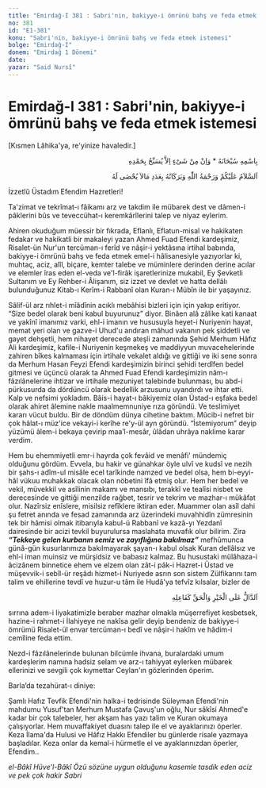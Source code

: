 ```yaml
---
title: "Emirdağ-I 381 : Sabri'nin, bakiyye-i ömrünü bahş ve feda etmek istemesi"
no: 381
id: "E1-381"
konu: "Sabri'nin, bakiyye-i ömrünü bahş ve feda etmek istemesi"
bolge: "Emirdağ-I"
donem: "Emirdağ 1 Dönemi"
date: 
yazar: "Said Nursî"
---
```


# Emirdağ-I 381 : Sabri'nin, bakiyye-i ömrünü bahş ve feda etmek istemesi

<p class="takdim">[Kısmen Lâhika'ya, re'yinize havaledir.]</p>

<p class="arabic" dir="rtl" title="Meal: “Subhân Allah’ın adıyla” * “Hiçbir şey yoktur ki O'nu hamd ile tesbih etmesin” [İsrâ 17:44]">بِاسْمِهِ سُبْحَانَهُ * وَاِنْ مِنْ شَىْءٍ اِلاَّ يُسَبِّحُ بِحَمْدِهِ</p>

<p class="arabic" dir="rtl" title="Meal: “Allah'ın bildiği, (bizim için) sayılamayan adetlerce, Allah’ın selamı, rahmeti ve bereketleri üzerinize olsun.”">اَلسَّلاَمُ عَلَيْكُمْ وَرَحْمَةُ اللّٰهِ وَبَرَكَاتُهُ بِعَدَدِ مَالاَ يُحْصٰى لَهُ</p>

İzzetlû Üstadım Efendim Hazretleri!

Ta'zimat ve tekrîmat-ı fâikamı arz ve takdim ile mübarek dest ve dâmen-i pâklerini bûs ve teveccühat-ı keremkârîlerini talep ve niyaz eylerim.

Ahiren okuduğum müessir bir fıkrada, Eflanlı, Eflatun-misal ve hakikaten fedakar ve hakikatli bir makaleyi yazan Ahmed Fuad Efendi kardeşimiz, Risalet-ün Nur'un tercüman-ı ferîd ve nâşir-i yektâsına irtihal babında, bakiyye-i ömrünü bahş ve feda etmek emel-i hâlisanesiyle yazıyorlar ki, muhtaç, aciz, alîl, biçare, kemter talebe ve müminlere derinden derine acılar ve elemler îras eden el-veda ve'l-firâk işaretlerinize mukabil, Ey Şevketli Sultanım ve Ey Rehber-i Âlişanım, siz izzet ve devlet ve hatta dellâlı bulunduğunuz Kitab-ı Kerîm-i Rabbanî olan Kuran-ı Mübîn ile bir yaşayınız.

Sâlif-ül arz rıhlet-i mîâdînin acıklı mebâhisi bizleri için için yakıp eritiyor. “Size bedel olarak beni kabul buyurunuz” diyor. Binâen alâ zâlike kati kanaat ve yakînî imanımız varki, ehl-i imanın ve hususuyla heyet-i Nuriyenin hayat, memat yeri olan ve gazve-i Uhud'u andıran mâhud vakanın pek şiddetli ve gayet dehşetli, hem nihayet derecede ateşli zamanında Şehid Merhum Hâfız Ali kardeşimiz, kafile-i Nuriyenin keşmekeş ve maddiyyun muvacehelerinde zahiren bîkes kalmaması için irtihale vekalet aldığı ve gittiği ve iki sene sonra da Merhum Hasan Feyzi Efendi kardeşimizin birinci şehidi terdîfen bedel gitmesi ve üçüncü olarak ta Ahmed Fuad Efendi kardeşimizin nâm-ı fâzılânelerine ihtizar ve irtihale mezuniyet talebinde bulunması, bu abd-i pürkusurda da dördüncü olarak bedellik arzusunu uyandırdı ve ihtar etti. Kalp ve nefsimi yokladım. Bâis-i hayat-ı bâkiyemiz olan Üstad-ı eşfaka bedel olarak ahiret âlemine nakle maalmemnuniye rıza göründü. Ve teslimiyet kararı vücut buldu. Bir de döndüm dünya cihetine baktım. Mûcib-i nefret bir çok hâlat-ı müz'ice vekayi-i kerîhe re'y-ül ayn göründü. “İstemiyorum” deyip yüzümü âlem-i bekaya çevirip maa’l-mesâr, ûlâdan uhrâya naklime karar verdim.

Hem bu ehemmiyetli emr-i hayrda çok fevâid ve menâfi' mündemiç olduğunu gördüm. Evvela, bu hakir ve günahkar öyle ulvî ve kudsî ve nezih bir şahs-ı adîm-ul misâle ecel tarîkinde namzed ve bedel olsa, hem bi-eyyi-hâl vükuu muhakkak olacak olan nöbetini îfâ etmiş olur. Hem her bedel ve vekil, müvekkil ve asîlinin makamı ve mansıbı, terakkî ve tealîsi nisbet ve derecesinde ve gittiği menzilde rağbet, tesrir ve tekrim ve mazhar-ı mükâfat olur. Nazîrsiz enîslere, misilsiz refîklere iktiran eder. Muammer olan asîl dahi şu fetret anında ve fesad zamanında arz üzerindeki muvahhidîn zümresinin tek bir hâmisi olmak itibarıyla kabul-ü Rabbanî ve kazâ-yı Yezdanî dairesinde bir acizi tevkil buyurulursa maslahata muvafık olur bilirim. Zira ***“Tekkeye gelen kurbanın semiz ve zayıflığına bakılmaz”*** mefhûmunca günâ-gün kusurlarımıza bakılmayarak şayan-ı kabul olsak Kuran dellâlsız ve ehl-i iman muinsiz ve mürşidsiz ve babasız kalmaz. Bu husustaki mülâhaza-i âcizânem binnetice ehem ve elzem olan zât-i pâk-i Hazret-i Üstad ve müşevvik-i sebîl-ür reşâdı hizmet-i Nuriyede asrın son sistem Zülfikarını tam talim ve ehillerine tevdî ve huzur-u tâm ile Hudâ'ya tefvîz kılsalar, bizler de

<p class="arabic" dir="rtl" title="Meal: “Hayra ve Hakk'a delil olan, onu yapan gibidir.”">اَلدَّالُّ عَلَى الْخَيْرِ وَالْحَقِّ كَفَاعِلِهِ</p>

sırrına adem-i liyakatimizle beraber mazhar olmakla müşerrefiyet kesbetsek, hazine-i rahmet-i İlahiyeye ne nakîsa gelir deyip bendeniz de bakiyye-i ömrümü Risalet-ül envar tercüman-ı bedî ve nâşir-i hakîm ve hâdim-i cemîline feda ettim.

Nezd-i fâzılânelerinde bulunan bilcümle ihvana, buralardaki umum kardeşlerim namına hadsiz selam ve arz-ı tahiyyat eylerken mübarek ellerinizi ve sevgili çok kıymettar Ceylan'ın gözlerinden öperim.

Barla’da tezahürat-ı diniye:

Şamlı Hafız Tevfik Efendi'nin halka-i tedrisinde Süleyman Efendi'nin mahdumu Yusuf'tan Merhum Mustafa Çavuş'un oğlu, Nur sâkîsi Ahmed'e kadar bir çok talebeler, her akşam has yazı talim ve Kuran okumaya çalışıyorlar. Hem muvaffakiyet duasını talep ile el ve ayaklarınızı öperler. Keza İlama'da Hulusi ve Hâfız Hakkı Efendiler bu günlerde risale yazmaya başladılar. Keza onlar da kemal-i hürmetle el ve ayaklarınızdan öperler, Efendim..

*el-Bâkî Hüve’l-Bâkî*
*Özü sözüne uygun olduğunu kasemle tasdik eden*
*aciz ve pek çok hakir*
*Sabri*
